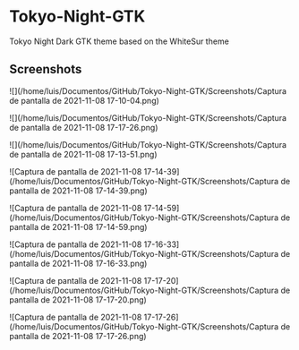 # Tokyo-Night-GTK
 Tokyo Night Dark GTK theme based on the WhiteSur theme

## Screenshots

![](/home/luis/Documentos/GitHub/Tokyo-Night-GTK/Screenshots/Captura de pantalla de 2021-11-08 17-10-04.png)

![](/home/luis/Documentos/GitHub/Tokyo-Night-GTK/Screenshots/Captura de pantalla de 2021-11-08 17-17-26.png)



![](/home/luis/Documentos/GitHub/Tokyo-Night-GTK/Screenshots/Captura de pantalla de 2021-11-08 17-13-51.png)

![Captura de pantalla de 2021-11-08 17-14-39](/home/luis/Documentos/GitHub/Tokyo-Night-GTK/Screenshots/Captura de pantalla de 2021-11-08 17-14-39.png)

![Captura de pantalla de 2021-11-08 17-14-59](/home/luis/Documentos/GitHub/Tokyo-Night-GTK/Screenshots/Captura de pantalla de 2021-11-08 17-14-59.png)

![Captura de pantalla de 2021-11-08 17-16-33](/home/luis/Documentos/GitHub/Tokyo-Night-GTK/Screenshots/Captura de pantalla de 2021-11-08 17-16-33.png)

![Captura de pantalla de 2021-11-08 17-17-20](/home/luis/Documentos/GitHub/Tokyo-Night-GTK/Screenshots/Captura de pantalla de 2021-11-08 17-17-20.png)

![Captura de pantalla de 2021-11-08 17-17-26](/home/luis/Documentos/GitHub/Tokyo-Night-GTK/Screenshots/Captura de pantalla de 2021-11-08 17-17-26.png)